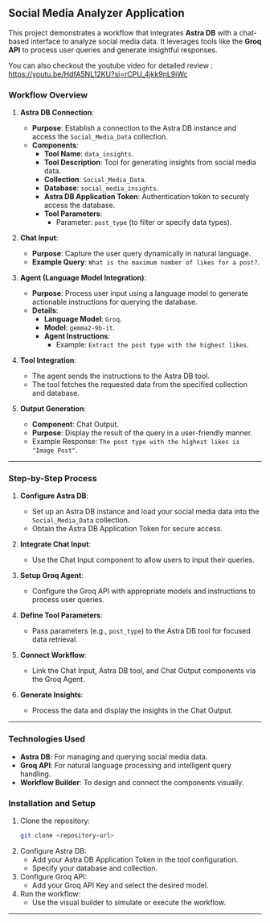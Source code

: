 ## Social Media Analyzer Application 

This project demonstrates a workflow that integrates **Astra DB** with a chat-based interface to analyze social media data. It leverages tools like the **Groq API** to process user queries and generate insightful responses.<br/>   
 
 
You can also checkout the youtube video for detailed review  : https://youtu.be/HdfA5NL12KU?si=rCPU_4jkk9nL9iWc
<br/>   
### Workflow Overview   
   
1. **Astra DB Connection**:
    - **Purpose**: Establish a connection to the Astra DB instance and access the `Social_Media_Data` collection. 
    - **Components**:  
        - **Tool Name**: `data_insights`. 
        - **Tool Description**: Tool for generating insights from social media data. 
        - **Collection**: `Social_Media_Data`.
        - **Database**: `social_media_insights`.
        - **Astra DB Application Token**: Authentication token to securely access the database. 
        - **Tool Parameters**:
            - Parameter: `post_type` (to filter or specify data types).
 
2. **Chat Input**:
    - **Purpose**: Capture the user query dynamically in natural language.
    - **Example Query**: `What is the maximum number of likes for a post?`. 

3. **Agent (Language Model Integration)**:
    - **Purpose**: Process user input using a language model to generate actionable instructions for querying the database.
    - **Details**:
        - **Language Model**: `Groq`.
        - **Model**: `gemma2-9b-it`.
        - **Agent Instructions**:
            - Example: `Extract the post type with the highest likes`.

4. **Tool Integration**: 
    - The agent sends the instructions to the Astra DB tool. 
    - The tool fetches the requested data from the specified collection and database.

5. **Output Generation**:
    - **Component**: Chat Output.
    - **Purpose**: Display the result of the query in a user-friendly manner.
    - Example Response: `The post type with the highest likes is "Image Post"`.

---

### Step-by-Step Process

1. **Configure Astra DB**:
   - Set up an Astra DB instance and load your social media data into the `Social_Media_Data` collection.
   - Obtain the Astra DB Application Token for secure access.

2. **Integrate Chat Input**:
   - Use the Chat Input component to allow users to input their queries.

3. **Setup Groq Agent**:
   - Configure the Groq API with appropriate models and instructions to process user queries.

4. **Define Tool Parameters**:
   - Pass parameters (e.g., `post_type`) to the Astra DB tool for focused data retrieval.

5. **Connect Workflow**:
   - Link the Chat Input, Astra DB tool, and Chat Output components via the Groq Agent.

6. **Generate Insights**:
   - Process the data and display the insights in the Chat Output.

---

### Technologies Used

- **Astra DB**: For managing and querying social media data.
- **Groq API**: For natural language processing and intelligent query handling.
- **Workflow Builder**: To design and connect the components visually.

### Installation and Setup

1. Clone the repository:
   ```bash
   git clone <repository-url>
   ```
2. Configure Astra DB:
   - Add your Astra DB Application Token in the tool configuration.
   - Specify your database and collection.
3. Configure Groq API:
   - Add your Groq API Key and select the desired model.
4. Run the workflow:
   - Use the visual builder to simulate or execute the workflow.

---

